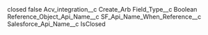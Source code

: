 <?xml version="1.0" encoding="UTF-8"?>
<CustomMetadata xmlns="http://soap.sforce.com/2006/04/metadata" xmlns:xsi="http://www.w3.org/2001/XMLSchema-instance" xmlns:xsd="http://www.w3.org/2001/XMLSchema">
    <label>closed</label>
    <protected>false</protected>
    <values>
        <field>Acv_integration__c</field>
        <value xsi:type="xsd:string">Create_Arb</value>
    </values>
    <values>
        <field>Field_Type__c</field>
        <value xsi:type="xsd:string">Boolean</value>
    </values>
    <values>
        <field>Reference_Object_Api_Name__c</field>
        <value xsi:nil="true"/>
    </values>
    <values>
        <field>SF_Api_Name_When_Reference__c</field>
        <value xsi:nil="true"/>
    </values>
    <values>
        <field>Salesforce_Api_Name__c</field>
        <value xsi:type="xsd:string">IsClosed</value>
    </values>
</CustomMetadata>
